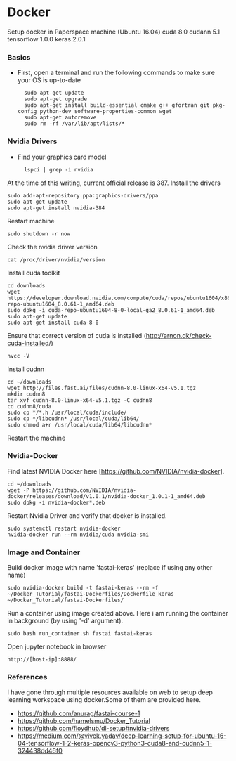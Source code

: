 # Docker
Setup docker in Paperspace machine (Ubuntu 16.04)
cuda 8.0
cudann 5.1
tensorflow 1.0.0
keras 2.0.1

### Basics
* First, open a terminal and run the following commands to make sure your OS is up-to-date

        sudo apt-get update  
        sudo apt-get upgrade  
        sudo apt-get install build-essential cmake g++ gfortran git pkg-config python-dev software-properties-common wget
        sudo apt-get autoremove 
        sudo rm -rf /var/lib/apt/lists/*

### Nvidia Drivers
* Find your graphics card model

        lspci | grep -i nvidia
        
At the time of this writing, current official release is 387. 
Install the drivers 

	sudo add-apt-repository ppa:graphics-drivers/ppa
	sudo apt-get update
	sudo apt-get install nvidia-384

Restart machine
	
	sudo shutdown -r now
	
Check the nvidia driver version
	
	cat /proc/driver/nvidia/version
	
Install cuda toolkit
	
	cd downloads
	wget https://developer.download.nvidia.com/compute/cuda/repos/ubuntu1604/x86_64/cuda-repo-ubuntu1604_8.0.61-1_amd64.deb
	sudo dpkg -i cuda-repo-ubuntu1604-8-0-local-ga2_8.0.61-1_amd64.deb
 	sudo apt-get update
 	sudo apt-get install cuda-8-0
	
Ensure that correct version of cuda is installed (http://arnon.dk/check-cuda-installed/)
	
	nvcc -V
	
Install cudnn
	
	cd ~/downloads
	wget http://files.fast.ai/files/cudnn-8.0-linux-x64-v5.1.tgz
	mkdir cudnn8
	tar xvf cudnn-8.0-linux-x64-v5.1.tgz -C cudnn8
	cd cudnn8/cuda
	sudo cp */*.h /usr/local/cuda/include/
	sudo cp */libcudnn* /usr/local/cuda/lib64/
	sudo chmod a+r /usr/local/cuda/lib64/libcudnn*

Restart the machine

### Nvidia-Docker

Find latest NVIDIA Docker here [https://github.com/NVIDIA/nvidia-docker].
	
	cd ~/downloads
	wget -P https://github.com/NVIDIA/nvidia-docker/releases/download/v1.0.1/nvidia-docker_1.0.1-1_amd64.deb
	sudo dpkg -i nvidia-docker*.deb

Restart Nvidia Driver and verify that docker is installed.
	
	sudo systemctl restart nvidia-docker
	nvidia-docker run --rm nvidia/cuda nvidia-smi
	
### Image and Container

Build docker image with name 'fastai-keras' (replace if using any other name)
	
	sudo nvidia-docker build -t fastai-keras --rm -f ~/Docker_Tutorial/fastai-Dockerfiles/Dockerfile_keras ~/Docker_Tutorial/fastai-Dockerfiles/
	
Run a container using image created above. Here i am running the container in background (by using '-d' argument).
	
	sudo bash run_container.sh fastai fastai-keras

Open jupyter notebook in browser
	
	http://[host-ip]:8888/

### References

I have gone through multiple resources available on web to setup deep learning workspace using docker.Some of them are provided here.

-	https://github.com/anurag/fastai-course-1
-	https://github.com/hamelsmu/Docker_Tutorial
-	https://github.com/floydhub/dl-setup#nvidia-drivers
- 	https://medium.com/@vivek.yadav/deep-learning-setup-for-ubuntu-16-04-tensorflow-1-2-keras-opencv3-python3-cuda8-and-cudnn5-1-324438dd46f0




